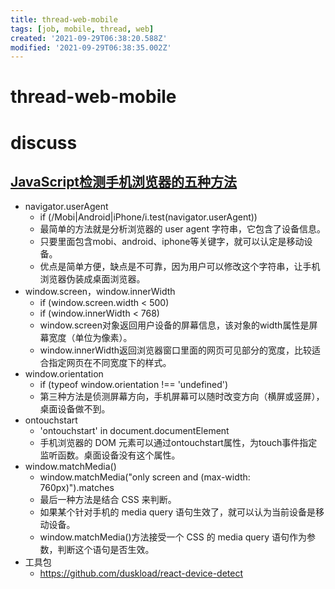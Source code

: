 ```yaml
---
title: thread-web-mobile
tags: [job, mobile, thread, web]
created: '2021-09-29T06:38:20.588Z'
modified: '2021-09-29T06:38:35.002Z'
---
```


# thread-web-mobile

# discuss

## 

## 

## 

## 

## [JavaScript检测手机浏览器的五种方法](https://www.ruanyifeng.com/blog/2021/09/detecting-mobile-browser.html)

- navigator.userAgent
  - if (/Mobi|Android|iPhone/i.test(navigator.userAgent)) 
  - 最简单的方法就是分析浏览器的 user agent 字符串，它包含了设备信息。
  - 只要里面包含mobi、android、iphone等关键字，就可以认定是移动设备。
  - 优点是简单方便，缺点是不可靠，因为用户可以修改这个字符串，让手机浏览器伪装成桌面浏览器。
- window.screen，window.innerWidth
  - if (window.screen.width < 500) 
  - if (window.innerWidth < 768)
  - window.screen对象返回用户设备的屏幕信息，该对象的width属性是屏幕宽度（单位为像素）。
  - window.innerWidth返回浏览器窗口里面的网页可见部分的宽度，比较适合指定网页在不同宽度下的样式。
- window.orientation
  - if (typeof window.orientation !== 'undefined')
  - 第三种方法是侦测屏幕方向，手机屏幕可以随时改变方向（横屏或竖屏），桌面设备做不到。
- ontouchstart
  - 'ontouchstart' in document.documentElement
  - 手机浏览器的 DOM 元素可以通过ontouchstart属性，为touch事件指定监听函数。桌面设备没有这个属性。
- window.matchMedia()
  - window.matchMedia("only screen and (max-width: 760px)").matches
  - 最后一种方法是结合 CSS 来判断。
  - 如果某个针对手机的 media query 语句生效了，就可以认为当前设备是移动设备。
  - window.matchMedia()方法接受一个 CSS 的 media query 语句作为参数，判断这个语句是否生效。
- 工具包
  - https://github.com/duskload/react-device-detect
